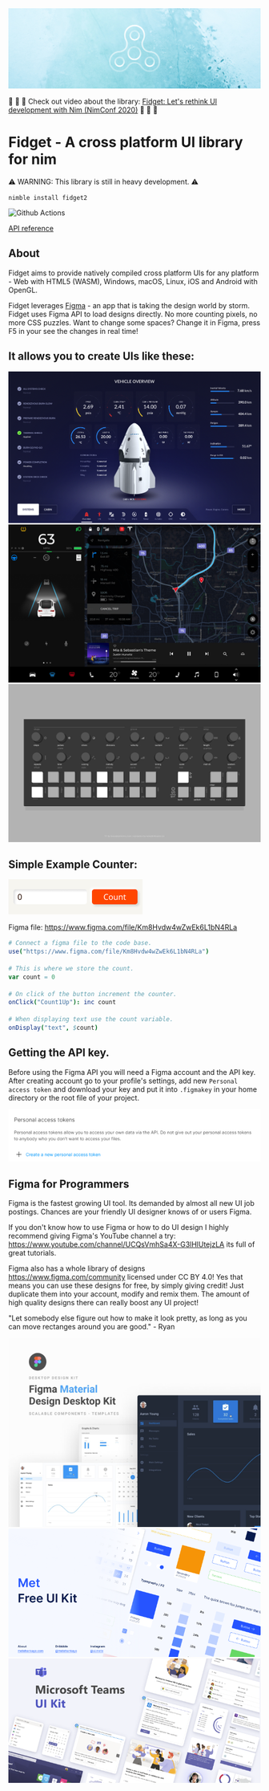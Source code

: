 <img src="docs/banner.png">

👏 👏 👏 Check out video about the library: [Fidget: Let's rethink UI development with Nim (NimConf 2020)](https://www.youtube.com/watch?v=IB8Yt2dqZbo) 👏 👏 👏

# Fidget - A cross platform UI library for nim

⚠️ WARNING: This library is still in heavy development. ⚠️

`nimble install fidget2`

![Github Actions](https://github.com/treeform/fidget2/workflows/Github%20Actions/badge.svg)

[API reference](https://nimdocs.com/treeform/fidget2)

## About

Fidget aims to provide natively compiled cross platform UIs for any platform - Web with HTML5 (WASM), Windows, macOS, Linux, iOS and Android with OpenGL.

Fidget leverages [Figma](https://www.figma.com/) - an app that is taking the design world by storm. Fidget uses Figma API to load designs directly. No more counting pixels, no more CSS puzzles. Want to change some spaces? Change it in Figma, press F5 in your see the changes in real time!

## It allows you to create UIs like these:

<img src="tests/files/masters/Crew%20Dragon%20Flight%20Control%20UI.png">
<img src="tests/files/masters/Driving%20-%20Navigation.png">
<img src="tests/files/masters/T-1.png">

## Simple Example Counter:

<img src="docs/Counter.png">

Figma file: https://www.figma.com/file/Km8Hvdw4wZwEk6L1bN4RLa

```nim
# Connect a figma file to the code base.
use("https://www.figma.com/file/Km8Hvdw4wZwEk6L1bN4RLa")

# This is where we store the count.
var count = 0

# On click of the button increment the counter.
onClick("Count1Up"): inc count

# When displaying text use the count variable.
onDisplay("text", $count)
```

## Getting the API key.

Before using the Figma API you will need a Figma account and the API key. After creating account go to your profile's settings, add new `Personal access token` and download your key and put it into `.figmakey` in your home directory or the root file of your project.

<img src="docs/figmaApiKey.png">

## Figma for Programmers

Figma is the fastest growing UI tool. Its demanded by almost all new UI job postings. Chances are your friendly UI designer knows of or users Figma.

If you don't know how to use Figma or how to do UI design I highly recommend giving Figma's YouTube channel a try: https://www.youtube.com/channel/UCQsVmhSa4X-G3lHlUtejzLA its full of great tutorials.

Figma also has a whole library of designs https://www.figma.com/community licensed under CC BY 4.0! Yes that means you can use these designs for free, by simply giving credit! Just duplicate them into your account, modify and remix them. The amount of high quality designs there can really boost any UI project!

"Let somebody else figure out how to make it look pretty, as long as you can move rectanges around you are good." - Ryan

<img src="docs/FigmaMaterialDesignDesktopKit.png">
<img src="docs/MetFreeUIKit.png">
<img src="docs/MicrosoftToolKits.png">
